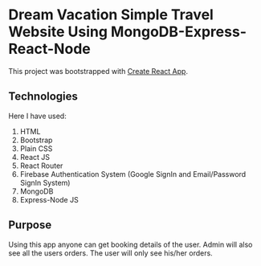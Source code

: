 # Dream Vacation Simple Travel Website Using MongoDB-Express-React-Node

This project was bootstrapped with [Create React App](https://github.com/facebook/create-react-app).

## Technologies

Here I have used:

1. HTML
2. Bootstrap
3. Plain CSS
4. React JS
5. React Router
6. Firebase Authentication System (Google SignIn and Email/Password SignIn System)
7. MongoDB
8. Express-Node JS

## Purpose

Using this app anyone can get booking details of the user. Admin will also see all the users orders. The user will only see his/her orders.
